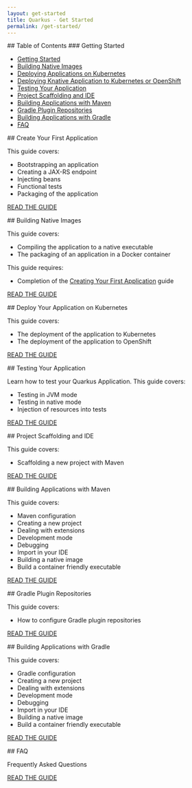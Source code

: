 ```yaml
---
layout: get-started
title: Quarkus - Get Started
permalink: /get-started/
---
```


<div class="grid__item width-4-12 hide-mobile toc" markdown="1">
## Table of Contents
### Getting Started

 - [Getting Started]({{site.baseurl}}/guides/getting-started-guide)
 - [Building Native Images]({{site.baseurl}}/guides/building-native-image-guide)
 - [Deploying Applications on Kubernetes]({{site.baseurl}}/guides/kubernetes-guide)
 - [Deploying Knative Application to Kubernetes or OpenShift]({{site.baseurl}}/guides/getting-started-knative-guide)
 - [Testing Your Application]({{site.baseurl}}/guides/getting-started-testing)
 - [Project Scaffolding and IDE]({{site.baseurl}}/guides/ide-configuration)
 - [Building Applications with Maven]({{site.baseurl}}/guides/maven-tooling)
 - [Gradle Plugin Repositories]({{site.baseurl}}/guides/gradle-config)
 - [Building Applications with Gradle]({{site.baseurl}}/guides/gradle-tooling)
 - [FAQ]({{site.baseurl}}/guides/faq)

</div>
<div class="grid__item width-8-12 width-12-12-m gs-content">
<div class="guide-item" markdown="1">
## Create Your First Application

This guide covers:
- Bootstrapping an application
- Creating a JAX-RS endpoint
- Injecting beans
- Functional tests
- Packaging of the application

<a href="{{site.baseurl}}/guides/getting-started-guide" class="button-cta secondary">READ THE GUIDE</a>
</div>

<div class="guide-item" markdown="1">
## Building Native Images

This guide covers:
- Compiling the application to a native executable
- The packaging of an application in a Docker container

This guide requires:
- Completion of the [Creating Your First Application]({{site.baseurl}}/guides/getting-started-guide) guide

<a href="{{site.baseurl}}/guides/building-native-image-guide" class="button-cta secondary">READ THE GUIDE</a>
</div>

<div class="guide-item" markdown="1">
## Deploy Your Application on Kubernetes

This guide covers:
- The deployment of the application to Kubernetes
- The deployment of the application to OpenShift

<a href="{{site.baseurl}}/guides/kubernetes-guide" class="button-cta secondary">READ THE GUIDE</a>
</div>

<div class="guide-item" markdown="1">
## Testing Your Application

Learn how to test your Quarkus Application.
This guide covers:

- Testing in JVM mode
- Testing in native mode
- Injection of resources into tests

<a href="{{site.baseurl}}/guides/getting-started-testing" class="button-cta secondary">READ THE GUIDE</a>
</div>

<div class="guide-item" markdown="1">
## Project Scaffolding and IDE

This guide covers:
- Scaffolding a new project with Maven

<a href="{{site.baseurl}}/guides/ide-configuration" class="button-cta secondary">READ THE GUIDE</a>
</div>

<div class="guide-item" markdown="1">
## Building Applications with Maven

This guide covers:
- Maven configuration
- Creating a new project
- Dealing with extensions
- Development mode
- Debugging
- Import in your IDE
- Building a native image
- Build a container friendly executable

<a href="{{site.baseurl}}/guides/maven-tooling" class="button-cta secondary">READ THE GUIDE</a>
</div>

<div class="guide-item" markdown="1">
## Gradle Plugin Repositories

This guide covers:
- How to configure Gradle plugin repositories

<a href="{{site.baseurl}}/guides/gradle-config" class="button-cta secondary">READ THE GUIDE</a>
</div>

<div class="guide-item" markdown="1">
## Building Applications with Gradle

This guide covers:
- Gradle configuration
- Creating a new project
- Dealing with extensions
- Development mode
- Debugging
- Import in your IDE
- Building a native image
- Build a container friendly executable

<a href="{{site.baseurl}}/guides/gradle-tooling" class="button-cta secondary">READ THE GUIDE</a>
</div>

<div class="guide-item" markdown="1">
## FAQ

Frequently Asked Questions

<a href="{{site.baseurl}}/guides/faq" class="button-cta secondary">READ THE GUIDE</a>
</div>

</div>

